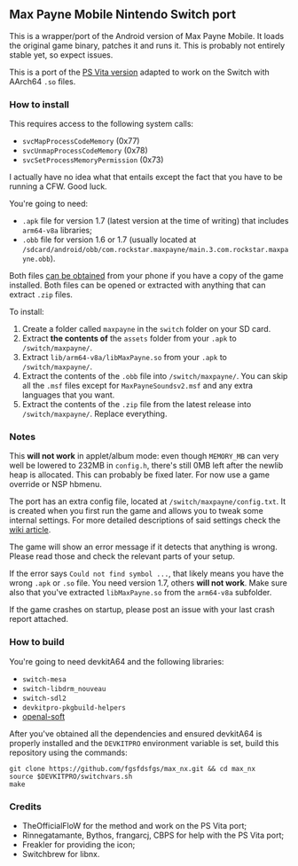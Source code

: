 ## Max Payne Mobile Nintendo Switch port

This is a wrapper/port of the Android version of Max Payne Mobile. It loads the original game binary, patches it and runs it.
This is probably not entirely stable yet, so expect issues.

This is a port of the [PS Vita version](https://github.com/fgsfdsfgs/max_vita) adapted to work on the Switch with AArch64 `.so` files.

### How to install

This requires access to the following system calls:
* `svcMapProcessCodeMemory` (0x77)
* `svcUnmapProcessCodeMemory` (0x78)
* `svcSetProcessMemoryPermission` (0x73)

I actually have no idea what that entails except the fact that you have to be running a CFW. Good luck.

You're going to need:
* `.apk` file for version 1.7 (latest version at the time of writing) that includes `arm64-v8a` libraries;
* `.obb` file for version 1.6 or 1.7 (usually located at `/sdcard/android/obb/com.rockstar.maxpayne/main.3.com.rockstar.maxpayne.obb`).

Both files [can be obtained](https://stackoverflow.com/questions/11012976/how-do-i-get-the-apk-of-an-installed-app-without-root-access) from your phone if you have a copy of the game installed.
Both files can be opened or extracted with anything that can extract `.zip` files.

To install:
1. Create a folder called `maxpayne` in the `switch` folder on your SD card.
2. Extract **the contents of** the `assets` folder from your `.apk` to `/switch/maxpayne/`.
3. Extract `lib/arm64-v8a/libMaxPayne.so` from your `.apk` to `/switch/maxpayne/`.
4. Extract the contents of the `.obb` file into `/switch/maxpayne/`. You can skip all the `.msf` files except for `MaxPayneSoundsv2.msf` and any extra languages that you want.
5. Extract the contents of the `.zip` file from the latest release into `/switch/maxpayne/`. Replace everything.

### Notes

This **will not work** in applet/album mode: even though `MEMORY_MB` can very well be lowered to 232MB in `config.h`, there's still 0MB left after the newlib heap is allocated.
This can probably be fixed later. For now use a game override or NSP hbmenu.

The port has an extra config file, located at `/switch/maxpayne/config.txt`. It is created when you first run the game and allows you to tweak some internal settings.
For more detailed descriptions of said settings check the [wiki article](https://github.com/fgsfdsfgs/max_nx/wiki/Config-variables).

The game will show an error message if it detects that anything is wrong. Please read those and check the relevant parts of your setup.

If the error says `Could not find symbol ...`, that likely means you have the wrong `.apk` or `.so` file. You need version 1.7, others **will not work**.
Make sure also that you've extracted `libMaxPayne.so` from the `arm64-v8a` subfolder.

If the game crashes on startup, please post an issue with your last crash report attached.

### How to build

You're going to need devkitA64 and the following libraries:
* `switch-mesa`
* `switch-libdrm_nouveau`
* `switch-sdl2`
* `devkitpro-pkgbuild-helpers`
* [openal-soft](https://github.com/fgsfdsfgs/openal-soft)

After you've obtained all the dependencies and ensured devkitA64 is properly installed and the `DEVKITPRO` environment variable is set,
build this repository using the commands:
```
git clone https://github.com/fgsfdsfgs/max_nx.git && cd max_nx
source $DEVKITPRO/switchvars.sh
make
```

### Credits

* TheOfficialFloW for the method and work on the PS Vita port;
* Rinnegatamante, Bythos, frangarcj, CBPS for help with the PS Vita port;
* Freakler for providing the icon;
* Switchbrew for libnx.
